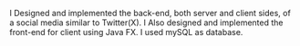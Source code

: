I Designed and implemented the back-end, both server and client sides, of a social media similar to Twitter(X). 
I Also designed and implemented the front-end for client using Java FX.
I used mySQL as database.
